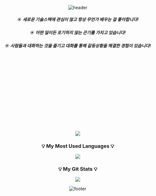 <div align="center">

![header](https://capsule-render.vercel.app/api?type=waving&color=6799FF&height=300&section=header&text=Hello!&desc=의사소통에%20자신있는%20개발자%20김하늘%20&fontSize=90&descSize=30&fontColor=ffffff&fontAlignY=40)


<h5 align="center">☀️ 새로운 기술스택에 관심이 많고 항상 무언가 배우는 걸 좋아합니다!</h5>
<h5 align="center">☀️ 어떤 일이든 포기하지 않는 끈기를 가지고 있습니다!</h5>
<h5 align="center">☀️ 사람들과 대화하는 것을 즐기고 대화를 통해 갈등상황을 해결한 경험이 있습니다!</h5>

<br></br>
</hr>
<br></br>





<br></br>
<br></br>
<br></br>








</hr>
<br></br>
<a href="https://hits.seeyoufarm.com"><img src="https://hits.seeyoufarm.com/api/count/incr/badge.svg?url=https%3A%2F%2Fgithub.com%2Fk-cielo%2Fhit-counter&count_bg=%236C91EA&title_bg=%23555555&icon=github.svg&icon_color=%23E7E7E7&title=hits&edge_flat=false"/></a>











<h3 align="center">💡 My Most Used Languages 💡</h3>
<p align="center">
  <a href="https://github.com/${깃닉네임}">
    <img align="center" src="https://github-readme-stats.vercel.app/api/top-langs/?username=${k-cielo}&layout=compact&show_icons=${아이콘 보여줄지}&show_owner=${소유자 표기}&hide_title=${타이틀 가리기}&theme=${테마}&hide=${가리고 싶은 언어}" />
  </a>
</p>
<h3 align="center">💡 My Git Stats 💡</h3>
<p align="center">
  <a href="https://github.com/${k-cielo}">
    <img align="center" src="https://github-readme-stats.vercel.app/api?username=${k-cielo}&hide=${가릴항목}&hide_title=${타이틀숨김}&show_icons=${깃아이콘표시}&include_all_commits=${올해말고 전체년도 커밋표기}&theme=${테마}" />
  </a>
</p>




<!--
**k-cielo/k-cielo** is a ✨ _special_ ✨ repository because its `README.md` (this file) appears on your GitHub profile.

Here are some ideas to get you started:

- 🔭 I’m currently working on ...
- 🌱 I’m currently learning ...
- 👯 I’m looking to collaborate on ...
- 🤔 I’m looking for help with ...
- 💬 Ask me about ...
- 📫 How to reach me: ...
- 😄 Pronouns: ...
- ⚡ Fun fact: ...
-->
![footer](https://capsule-render.vercel.app/api?section=footer&type=waving&color=6799FF)


</div>

